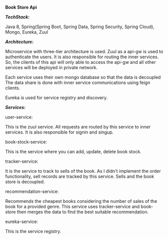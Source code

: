 ****Book Store Api****

**_TechStack:_**

Java 8, Spring(Spring Boot, Spring Data, Spring Security, Spring Cloud),
Mongo, Eureka, Zuul

**_Architecture:_**

Microservice with three-tier architecture is used. Zuul as a api-gw is used to authenticate the users.
It is also responsible for routing the inner services.
So, the clients of this api will only able to access the api-gw and all other services will be deployed in private network.

Each service uses their own mongo database so that the data is decoupled
The data share is done with inner service communications using feign clients.

Eureka is used for service registry and discovery.




**_Services:_**

user-service:

This is the zuul service. All requests are routed by this service to inner services.
It is also responsible for signin and singup.

book-stock-service:

This is the service where you can add, update, delete book stock.

tracker-service:

It is the service to track to sells of the book. As I didn't implement the order functionality, sell records are tracked by this service.
Sells and the book store is decoupled.

recommendation-service:

Recommends the cheapest books considering the number of sales of the book for a provided genre.
This service uses tracker-service and book-store then merges the data to find the best suitable recommendation.


eureka-service:

This is the service registry.

